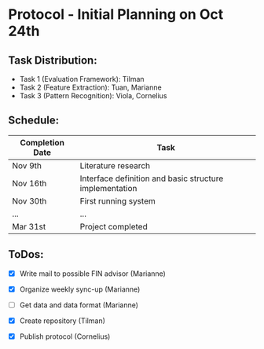 
# Protocol - Initial Planning on Oct 24th

## Task Distribution:
- Task 1 (Evaluation Framework): Tilman
- Task 2 (Feature Extraction): Tuan, Marianne
- Task 3 (Pattern Recognition): Viola, Cornelius

## Schedule:
Completion Date | Task
--------------- | ----
Nov 9th | Literature research
Nov 16th | Interface definition and basic structure implementation
Nov 30th | First running system
... | ...
Mar 31st | Project completed

## ToDos:
- [x] Write mail to possible FIN advisor (Marianne)
- [x] Organize weekly sync-up (Marianne)
- [ ] Get data and data format (Marianne)
- [x] Create repository (Tilman)
- [x] Publish protocol (Cornelius)

